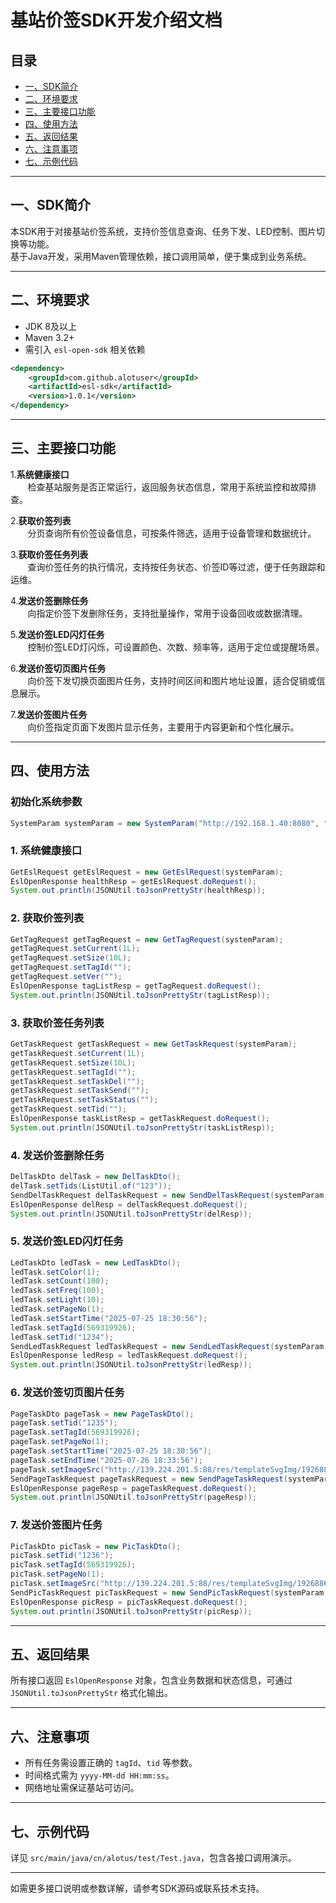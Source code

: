# 基站价签SDK开发介绍文档

## 目录
- [一、SDK简介](#一sdk简介)
- [二、环境要求](#二环境要求)
- [三、主要接口功能](#三主要接口功能)
- [四、使用方法](#四使用方法)
- [五、返回结果](#五返回结果)
- [六、注意事项](#六注意事项)
- [七、示例代码](#七示例代码)

---

## 一、SDK简介

本SDK用于对接基站价签系统，支持价签信息查询、任务下发、LED控制、图片切换等功能。  
基于Java开发，采用Maven管理依赖，接口调用简单，便于集成到业务系统。

---

## 二、环境要求

- JDK 8及以上  
- Maven 3.2+  
- 需引入 `esl-open-sdk` 相关依赖
``` xml
<dependency>
    <groupId>com.github.alotuser</groupId>
    <artifactId>esl-sdk</artifactId>
    <version>1.0.1</version>
</dependency>
```
---

## 三、主要接口功能

1.**系统健康接口**   
 &nbsp; &nbsp; &nbsp; &nbsp;检查基站服务是否正常运行，返回服务状态信息，常用于系统监控和故障排查。

2.**获取价签列表**   
 &nbsp; &nbsp; &nbsp; &nbsp;分页查询所有价签设备信息，可按条件筛选，适用于设备管理和数据统计。

3.**获取价签任务列表**  
 &nbsp; &nbsp; &nbsp; &nbsp;查询价签任务的执行情况，支持按任务状态、价签ID等过滤，便于任务跟踪和运维。

4.**发送价签删除任务**  
 &nbsp; &nbsp; &nbsp; &nbsp;向指定价签下发删除任务，支持批量操作，常用于设备回收或数据清理。

5.**发送价签LED闪灯任务**  
 &nbsp; &nbsp; &nbsp; &nbsp;控制价签LED灯闪烁，可设置颜色、次数、频率等，适用于定位或提醒场景。

6.**发送价签切页图片任务**  
 &nbsp; &nbsp; &nbsp; &nbsp;向价签下发切换页面图片任务，支持时间区间和图片地址设置，适合促销或信息展示。

7.**发送价签图片任务**  
 &nbsp; &nbsp; &nbsp; &nbsp;向价签指定页面下发图片显示任务，主要用于内容更新和个性化展示。

---

## 四、使用方法

### 初始化系统参数 
``` java
SystemParam systemParam = new SystemParam("http://192.168.1.40:8080", "your appId", "your appSecret");
```

### 1. 系统健康接口 
``` java
GetEslRequest getEslRequest = new GetEslRequest(systemParam);
EslOpenResponse healthResp = getEslRequest.doRequest();
System.out.println(JSONUtil.toJsonPrettyStr(healthResp));
```
###  2. 获取价签列表
``` java
GetTagRequest getTagRequest = new GetTagRequest(systemParam);
getTagRequest.setCurrent(1L);
getTagRequest.setSize(10L);
getTagRequest.setTagId("");
getTagRequest.setVer("");
EslOpenResponse tagListResp = getTagRequest.doRequest();
System.out.println(JSONUtil.toJsonPrettyStr(tagListResp));
```
### 3. 获取价签任务列表
``` java
GetTaskRequest getTaskRequest = new GetTaskRequest(systemParam);
getTaskRequest.setCurrent(1L);
getTaskRequest.setSize(10L);
getTaskRequest.setTagId("");
getTaskRequest.setTaskDel("");
getTaskRequest.setTaskSend("");
getTaskRequest.setTaskStatus("");
getTaskRequest.setTid("");
EslOpenResponse taskListResp = getTaskRequest.doRequest();
System.out.println(JSONUtil.toJsonPrettyStr(taskListResp));
```
### 4. 发送价签删除任务
``` java
DelTaskDto delTask = new DelTaskDto();
delTask.setTids(ListUtil.of("123"));
SendDelTaskRequest delTaskRequest = new SendDelTaskRequest(systemParam, delTask);
EslOpenResponse delResp = delTaskRequest.doRequest();
System.out.println(JSONUtil.toJsonPrettyStr(delResp));
```
### 5. 发送价签LED闪灯任务
``` java
LedTaskDto ledTask = new LedTaskDto();
ledTask.setColor(1);
ledTask.setCount(100);
ledTask.setFreq(100);
ledTask.setLight(10);
ledTask.setPageNo(1);
ledTask.setStartTime("2025-07-25 18:30:56");
ledTask.setTagId(569319926);
ledTask.setTid("1234");
SendLedTaskRequest ledTaskRequest = new SendLedTaskRequest(systemParam, ListUtil.of(ledTask));
EslOpenResponse ledResp = ledTaskRequest.doRequest();
System.out.println(JSONUtil.toJsonPrettyStr(ledResp));
```
### 6. 发送价签切页图片任务
``` java
PageTaskDto pageTask = new PageTaskDto();
pageTask.setTid("1235");
pageTask.setTagId(569319926);
pageTask.setPageNo(1);
pageTask.setStartTime("2025-07-25 18:30:56");
pageTask.setEndTime("2025-07-26 18:33:56");
pageTask.setImageSrc("http://139.224.201.5:88/res/templateSvgImg/1926886404438904832/1927527911135178753/20250716/cbd2a2e6f15542a09599c98ac0e243ff.png");
SendPageTaskRequest pageTaskRequest = new SendPageTaskRequest(systemParam, ListUtil.of(pageTask));
EslOpenResponse pageResp = pageTaskRequest.doRequest();
System.out.println(JSONUtil.toJsonPrettyStr(pageResp));
```
### 7. 发送价签图片任务
``` java
PicTaskDto picTask = new PicTaskDto();
picTask.setTid("1236");
picTask.setTagId(569319926);
picTask.setPageNo(1);
picTask.setImageSrc("http://139.224.201.5:88/res/templateSvgImg/1926886404438904832/1927527911135178753/20250716/cbd2a2e6f15542a09599c98ac0e243ff.png");
SendPicTaskRequest picTaskRequest = new SendPicTaskRequest(systemParam, ListUtil.of(picTask));
EslOpenResponse picResp = picTaskRequest.doRequest();
System.out.println(JSONUtil.toJsonPrettyStr(picResp));
```


---

## 五、返回结果

所有接口返回 `EslOpenResponse` 对象，包含业务数据和状态信息，可通过 `JSONUtil.toJsonPrettyStr` 格式化输出。

---

## 六、注意事项

- 所有任务需设置正确的 `tagId`、`tid` 等参数。
- 时间格式需为 `yyyy-MM-dd HH:mm:ss`。
- 网络地址需保证基站可访问。

---

## 七、示例代码

详见 `src/main/java/cn/alotus/test/Test.java`，包含各接口调用演示。

---

如需更多接口说明或参数详解，请参考SDK源码或联系技术支持。
